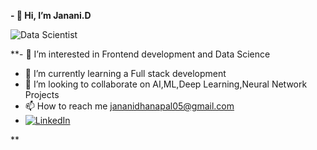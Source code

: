 **- 👋 Hi, I’m Janani.D**

  
 ![Data Scientist](https://www.cfainstitute.org/-/media/images/hero/a-data-scientist-at-work-providing-analytics-and-insights-to-investment-professionals2.jpg)

**- 👀 I’m interested in Frontend development and Data Science
- 🌱 I’m currently learning a Full stack development 
- 💞️ I’m looking to collaborate on AI,ML,Deep Learning,Neural Network Projects
- 📫 How to reach me jananidhanapal05@gmail.com
- [![LinkedIn](https://img.shields.io/badge/LinkedIn-Profile-blue)](https://www.linkedin.com/in/janani-d-121233259/)

**

<!---
jananid23/jananid23 is a ✨ special ✨ repository because its `README.md` (this file) appears on your GitHub profile.
You can click the Preview link to take a look at your changes.
--->
